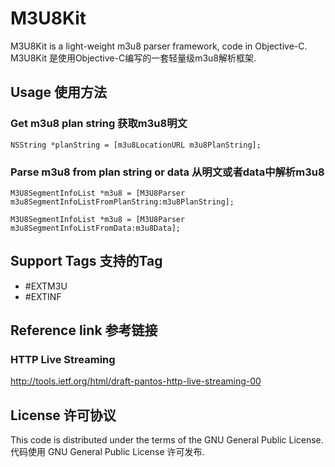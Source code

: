 # M3U8Kit

M3U8Kit is a light-weight m3u8 parser framework, code in Objective-C.
M3U8Kit 是使用Objective-C编写的一套轻量级m3u8解析框架.

## Usage 使用方法

### Get m3u8 plan string 获取m3u8明文
```
NSString *planString = [m3u8LocationURL m3u8PlanString];
```

### Parse m3u8 from plan string or data 从明文或者data中解析m3u8
```
M3U8SegmentInfoList *m3u8 = [M3U8Parser m3u8SegmentInfoListFromPlanString:m3u8PlanString];

M3U8SegmentInfoList *m3u8 = [M3U8Parser m3u8SegmentInfoListFromData:m3u8Data];
```

## Support Tags 支持的Tag
* #EXTM3U
* #EXTINF

## Reference link 参考链接
### HTTP Live Streaming  
http://tools.ietf.org/html/draft-pantos-http-live-streaming-00

## License 许可协议
This code is distributed under the terms of the GNU General Public License.
代码使用 GNU General Public License 许可发布.
